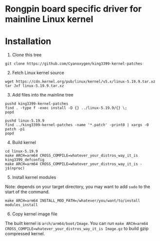 # Rongpin board specific driver for mainline Linux kernel

Installation
======

1. Clone this tree

```
git clone https://github.com/Cyanoxygen/king3399-kernel-patches
```

2. Fetch Linux kernel source

```
wget https://cdn.kernel.org/pub/linux/kernel/v5.x/linux-5.19.9.tar.xz
tar Jxf linux-5.19.9.tar.xz
```

3. Add files into the mainline tree

```
pushd king3399-kernel-patches
find . -type f -exec install -D {} ../linux-5.19.9/{} \;
popd

pushd linux-5.19.9
find ../king3399-kernel-patches -name '*.patch' -print0 | xargs -0 patch -p1
popd
```

4. Build kernel

```
cd linux-5.19.9
make ARCH=arm64 CROSS_COMPILE=whatever_your_distros_way_it_is king3399_defconfig
make ARCH=arm64 CROSS_COMPILE=whatever_your_distros_way_it_is -j$(nproc)
```

5. Install kernel modules

Note: depends on your target directory, you may want to add `sudo` to the start of the command.

```
make ARCH=arm64 INSTALL_MOD_PATH=/whatever/you/want/to/install modules_install
```

6. Copy kernel image file

The built kernel is `arch/arm64/boot/Image`.
You can run `make ARCH=arm64 CROSS_COMPILE=whatever_your_distros_way_it_is Image.gz` to build gzip compressed kernel.

